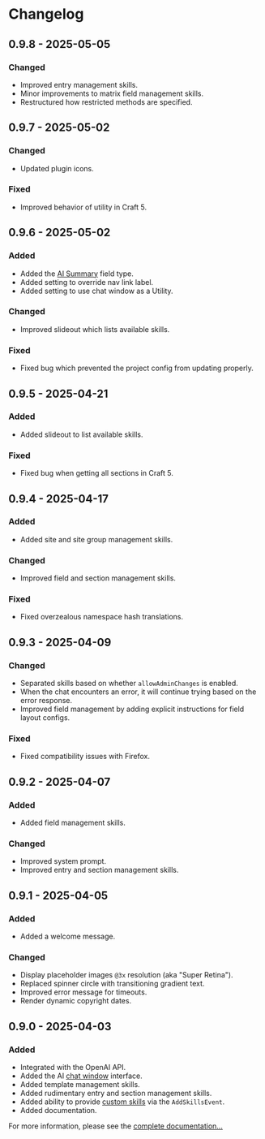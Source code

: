 # Changelog

## 0.9.8 - 2025-05-05

### Changed
- Improved entry management skills.
- Minor improvements to matrix field management skills.
- Restructured how restricted methods are specified.

## 0.9.7 - 2025-05-02

### Changed
- Updated plugin icons.

### Fixed
- Improved behavior of utility in Craft 5.

## 0.9.6 - 2025-05-02

### Added
- Added the [AI Summary](https://plugins.doublesecretagency.com/sidekick/fields/ai-summary) field type.
- Added setting to override nav link label.
- Added setting to use chat window as a Utility.

### Changed
- Improved slideout which lists available skills.

### Fixed
- Fixed bug which prevented the project config from updating properly.

## 0.9.5 - 2025-04-21

### Added
- Added slideout to list available skills.

### Fixed
- Fixed bug when getting all sections in Craft 5.

## 0.9.4 - 2025-04-17

### Added
- Added site and site group management skills.

### Changed
- Improved field and section management skills.

### Fixed
- Fixed overzealous namespace hash translations.

## 0.9.3 - 2025-04-09

### Changed
- Separated skills based on whether `allowAdminChanges` is enabled.
- When the chat encounters an error, it will continue trying based on the error response.
- Improved field management by adding explicit instructions for field layout configs.

### Fixed
- Fixed compatibility issues with Firefox.

## 0.9.2 - 2025-04-07

### Added
- Added field management skills.

### Changed
- Improved system prompt.
- Improved entry and section management skills.

## 0.9.1 - 2025-04-05

### Added
- Added a welcome message.

### Changed
- Display placeholder images `@3x` resolution (aka "Super Retina").
- Replaced spinner circle with transitioning gradient text.
- Improved error message for timeouts.
- Render dynamic copyright dates.

## 0.9.0 - 2025-04-03

### Added
- Integrated with the OpenAI API.
- Added the AI [chat window](https://plugins.doublesecretagency.com/sidekick/chat-window/) interface.
- Added template management skills.
- Added rudimentary entry and section management skills.
- Added ability to provide [custom skills](https://plugins.doublesecretagency.com/sidekick/custom-skills/) via the `AddSkillsEvent`.
- Added documentation.

For more information, please see the [complete documentation...](https://plugins.doublesecretagency.com/sidekick/)
